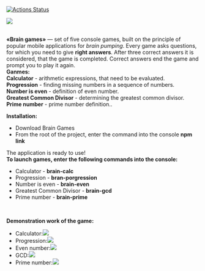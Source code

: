 [![Actions Status](https://github.com/xocoee/frontend-project-44/workflows/hexlet-check/badge.svg)](https://github.com/xocoee/frontend-project-44/actions)

<a href="https://codeclimate.com/github/xocoee/frontend-project-44/maintainability"><img src="https://api.codeclimate.com/v1/badges/82c59d73510bd57bbc36/maintainability" /></a>

<br>
<b>«Brain games»</b> — set of five console games, built on the principle of popular mobile applications for <i>brain pumping</i>. Every game asks questions, for which you need to give <b>right answers</b>. After three correct answers it is considered, that the game is completed. Correct answers end the game and prompt you to play it again. <br><b>Ganmes:</b></br>
<b>Calculator</b> - arithmetic expressions, that need to be evaluated.<br>
<b>Progression</b> - finding missing numbers in a sequence of numbers.<br>
<b>Number is even</b> - definition of even number.<br>
<b>Greatest Common Divisor</b> - determining the greatest common divisor.<br>
<b>Prime number</b> - prime number definition..
<br>

<b>Installation:</b>
  <ul>
    <li>Download Brain Games</li>
    <li>From the root of the project, enter the command into the console <b>npm link</b></li>
  </ul>
  The application is ready to use!

<br>
<b>To launch games, enter the following commands into the console:</b>
<ul>
  <li>Calculator - <b>brain-calc</b></li>
  <li>Progression - <b>bran-porgression</b></li>
  <li>Number is even - <b>brain-even</b></li>
  <li>Greatest Common Divisor - <b>brain-gcd</b></li>
  <li>Prime number - <b>brain-prime</b></li>
</ul>
  
<br>

<b>Demonstration work of the game:</b>
<ul>
  <li>Calculator:<a href="https://asciinema.org/a/OkJsEakoKM1OODYRgJWyoiQbc" target="_blank"><img src="https://asciinema.org/a/OkJsEakoKM1OODYRgJWyoiQbc.svg" /></a></li>
  <li>Progression:<a href="https://asciinema.org/a/nC9eemJL8NEQXFpzXPJr77L3Z" target="_blank"><img src="https://asciinema.org/a/nC9eemJL8NEQXFpzXPJr77L3Z.svg" /></a></li>
  <li>Even number:<a href="https://asciinema.org/a/mxqITZDVuvtTfgvTWURS6YGeG" target="_blank"><img src="https://asciinema.org/a/mxqITZDVuvtTfgvTWURS6YGeG.svg" /></a></li>
  <li>GCD:<a href="https://asciinema.org/a/GbifvVlx1TQHWJ3mac3BDKIUH" target="_blank"><img src="https://asciinema.org/a/GbifvVlx1TQHWJ3mac3BDKIUH.svg" /></a></li>
  <li>Prime number:<a href="https://asciinema.org/a/e0Eld9ZKUphbKqeeikQ53Gt09" target="_blank"><img src="https://asciinema.org/a/e0Eld9ZKUphbKqeeikQ53Gt09.svg" /></a></li>
</ul>
